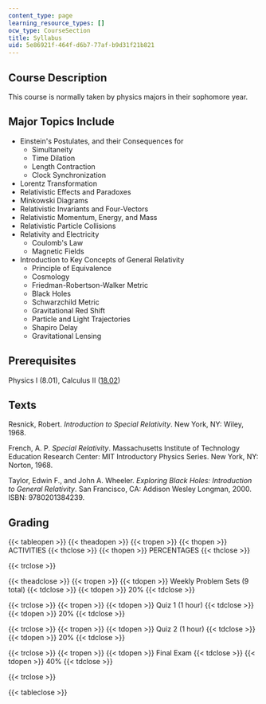 ```yaml
---
content_type: page
learning_resource_types: []
ocw_type: CourseSection
title: Syllabus
uid: 5e86921f-464f-d6b7-77af-b9d31f21b821
---
```


Course Description
------------------

This course is normally taken by physics majors in their sophomore year.

Major Topics Include
--------------------

*   Einstein's Postulates, and their Consequences for
    *   Simultaneity
    *   Time Dilation
    *   Length Contraction
    *   Clock Synchronization
*   Lorentz Transformation
*   Relativistic Effects and Paradoxes
*   Minkowski Diagrams
*   Relativistic Invariants and Four-Vectors
*   Relativistic Momentum, Energy, and Mass
*   Relativistic Particle Collisions
*   Relativity and Electricity
    *   Coulomb's Law
    *   Magnetic Fields
*   Introduction to Key Concepts of General Relativity
    *   Principle of Equivalence
    *   Cosmology
    *   Friedman-Robertson-Walker Metric
    *   Black Holes
    *   Schwarzchild Metric
    *   Gravitational Red Shift
    *   Particle and Light Trajectories
    *   Shapiro Delay
    *   Gravitational Lensing

Prerequisites
-------------

Physics I (8.01), Calculus II ([18.02](/courses/18-02-multivariable-calculus-spring-2006))

Texts
-----

Resnick, Robert. _Introduction to Special Relativity_. New York, NY: Wiley, 1968.

French, A. P. _Special Relativity_. Massachusetts Institute of Technology Education Research Center: MIT Introductory Physics Series. New York, NY: Norton, 1968.

Taylor, Edwin F., and John A. Wheeler. _Exploring Black Holes: Introduction to General Relativity_. San Francisco, CA: Addison Wesley Longman, 2000. ISBN: 9780201384239.

Grading
-------

{{< tableopen >}}
{{< theadopen >}}
{{< tropen >}}
{{< thopen >}}
ACTIVITIES
{{< thclose >}}
{{< thopen >}}
PERCENTAGES
{{< thclose >}}

{{< trclose >}}

{{< theadclose >}}
{{< tropen >}}
{{< tdopen >}}
Weekly Problem Sets (9 total)
{{< tdclose >}}
{{< tdopen >}}
20%
{{< tdclose >}}

{{< trclose >}}
{{< tropen >}}
{{< tdopen >}}
Quiz 1 (1 hour)
{{< tdclose >}}
{{< tdopen >}}
20%
{{< tdclose >}}

{{< trclose >}}
{{< tropen >}}
{{< tdopen >}}
Quiz 2 (1 hour)
{{< tdclose >}}
{{< tdopen >}}
20%
{{< tdclose >}}

{{< trclose >}}
{{< tropen >}}
{{< tdopen >}}
Final Exam
{{< tdclose >}}
{{< tdopen >}}
40%
{{< tdclose >}}

{{< trclose >}}

{{< tableclose >}}